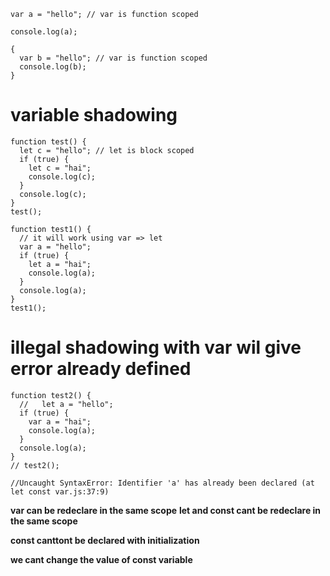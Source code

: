 ```
var a = "hello"; // var is function scoped

console.log(a);

{
  var b = "hello"; // var is function scoped
  console.log(b);
}
```
# variable shadowing
```
function test() {
  let c = "hello"; // let is block scoped
  if (true) {
    let c = "hai";
    console.log(c);
  }
  console.log(c);
}
test();
```
```
function test1() {
  // it will work using var => let
  var a = "hello";
  if (true) {
    let a = "hai";
    console.log(a);
  }
  console.log(a);
}
test1();
```

# illegal shadowing with var wil give error already defined
```
function test2() {
  //   let a = "hello";
  if (true) {
    var a = "hai";
    console.log(a);
  }
  console.log(a);
}
// test2();

//Uncaught SyntaxError: Identifier 'a' has already been declared (at let const var.js:37:9)
```

**var can be redeclare in the same scope**
**let and const cant be redeclare in the same scope**

**const canttont be declared with initialization**

**we cant change the value of const variable**
